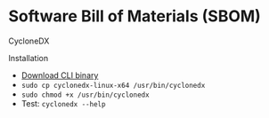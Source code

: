 # Software Bill of Materials (SBOM)



CycloneDX

Installation
* [Download CLI binary](https://github.com/CycloneDX/cyclonedx-cli)
* ```sudo cp cyclonedx-linux-x64 /usr/bin/cyclonedx```
* ```sudo chmod +x /usr/bin/cyclonedx```
* Test: ```cyclonedx --help```



